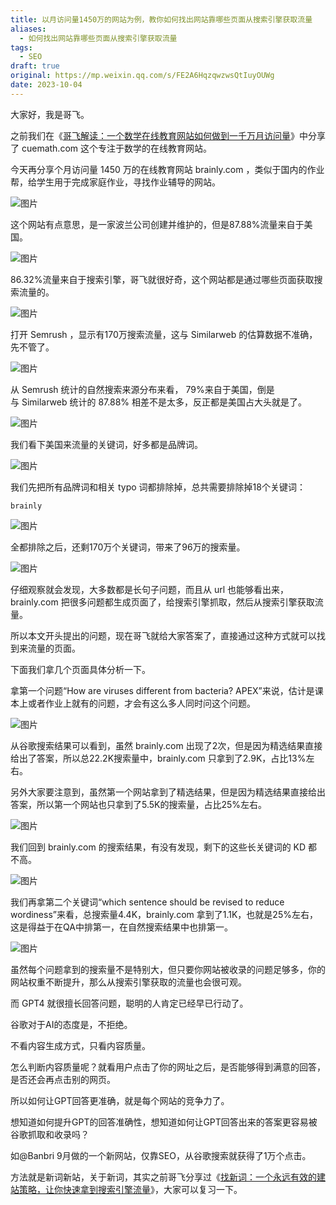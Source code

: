 ```yaml
---
title: 以月访问量1450万的网站为例，教你如何找出网站靠哪些页面从搜索引擎获取流量
aliases:
  - 如何找出网站靠哪些页面从搜索引擎获取流量
tags:
  - SEO
draft: true
original: https://mp.weixin.qq.com/s/FE2A6HqzqwzwsQtIuyOUWg
date: 2023-10-04
---
```

大家好，我是哥飞。  

之前我们在《[哥飞解读：一个数学在线教育网站如何做到一千万月访问量](http://mp.weixin.qq.com/s?__biz=MjM5OTIzMzYyMA==&mid=2650080485&idx=1&sn=2649d1038843dccfc9fb8144d1723729&chksm=bf3f35de8848bcc851612a945026162497141e233f1997783503b777ae3f916f7a2f099c8d9f&scene=21#wechat_redirect)》中分享了 cuemath.com 这个专注于数学的在线教育网站。

今天再分享个月访问量 1450 万的在线教育网站 brainly.com ，类似于国内的作业帮，给学生用于完成家庭作业，寻找作业辅导的网站。

![图片](https://mmbiz.qpic.cn/sz_mmbiz_png/LBrX00GQeicu6kHhHM8UPcrM4O5SatPpueE5ejtoV4b18L6ujlicVz6pZLkcCO6ogc9RMnfzy05Cdghog5ZPicxng/640?wx_fmt=png&tp=webp&wxfrom=5&wx_lazy=1&wx_co=1)

这个网站有点意思，是一家波兰公司创建并维护的，但是87.88%流量来自于美国。

![图片](https://mmbiz.qpic.cn/sz_mmbiz_png/LBrX00GQeicu6kHhHM8UPcrM4O5SatPpubNP6UpgATPW24JoKibE5GeSuNH5ZYMoeyzPqVB0tPZU3aVibJBwUZcsg/640?wx_fmt=png&tp=webp&wxfrom=5&wx_lazy=1&wx_co=1)

86.32%流量来自于搜索引擎，哥飞就很好奇，这个网站都是通过哪些页面获取搜索流量的。

![图片](https://mmbiz.qpic.cn/sz_mmbiz_png/LBrX00GQeicu6kHhHM8UPcrM4O5SatPpuoKtibUmlGmg82h27OUGj7wedlHg9pJ86c6HKmCd9Y9RSZGq5hubARjw/640?wx_fmt=png&tp=webp&wxfrom=5&wx_lazy=1&wx_co=1)

打开 Semrush ，显示有170万搜索流量，这与 Similarweb 的估算数据不准确，先不管了。

![图片](https://mmbiz.qpic.cn/sz_mmbiz_png/LBrX00GQeicu6kHhHM8UPcrM4O5SatPpudUzMibVibDSibuiacJMHIAKDFWrGqIicxY5WncJKSk0ic2m9wxs3drBfbWnQ/640?wx_fmt=png&tp=webp&wxfrom=5&wx_lazy=1&wx_co=1)

从 Semrush 统计的自然搜索来源分布来看， 79%来自于美国，倒是与 Similarweb 统计的 87.88% 相差不是太多，反正都是美国占大头就是了。

![图片](https://mmbiz.qpic.cn/sz_mmbiz_png/LBrX00GQeicu6kHhHM8UPcrM4O5SatPpu2Cr5icQDxx4KOVkX3iahxmY3Ikz79e04Za5rTGYiclS08gX6S50dUp5EQ/640?wx_fmt=png&tp=webp&wxfrom=5&wx_lazy=1&wx_co=1)

我们看下美国来流量的关键词，好多都是品牌词。

![图片](https://mmbiz.qpic.cn/sz_mmbiz_png/LBrX00GQeicu6kHhHM8UPcrM4O5SatPpuWmjUCibIKbPN7cCLKjgj7mrrqy8feHRfSe3f1nVPrPSerRh05GEDCBg/640?wx_fmt=png&tp=webp&wxfrom=5&wx_lazy=1&wx_co=1)

我们先把所有品牌词和相关 typo 词都排除掉，总共需要排除掉18个关键词：  

```
brainly
```

![图片](https://mmbiz.qpic.cn/sz_mmbiz_png/LBrX00GQeicu6kHhHM8UPcrM4O5SatPpuQAOW7czkKIM3zRj0Ab7uichySx1mfAN8bMZUH7oNO7U96WaR8St3W4Q/640?wx_fmt=png&tp=webp&wxfrom=5&wx_lazy=1&wx_co=1)

全都排除之后，还剩170万个关键词，带来了96万的搜索量。

![图片](https://mmbiz.qpic.cn/sz_mmbiz_png/LBrX00GQeicu6kHhHM8UPcrM4O5SatPpuvib0wtul1pVEwfe8zBTPUwE1aa5uCg3VwsOCAHn4Sgz94NI728JWnwA/640?wx_fmt=png&tp=webp&wxfrom=5&wx_lazy=1&wx_co=1)

仔细观察就会发现，大多数都是长句子问题，而且从 url 也能够看出来，brainly.com 把很多问题都生成页面了，给搜索引擎抓取，然后从搜索引擎获取流量。

所以本文开头提出的问题，现在哥飞就给大家答案了，直接通过这种方式就可以找到来流量的页面。  

下面我们拿几个页面具体分析一下。

拿第一个问题“How are viruses different from bacteria? APEX”来说，估计是课本上或者作业上就有的问题，才会有这么多人同时问这个问题。

![图片](https://mmbiz.qpic.cn/sz_mmbiz_png/LBrX00GQeicu6kHhHM8UPcrM4O5SatPpuHgeuT5AQCaoHAIJ05tCfr3VvSQicKx22D0z0G5ibibvPb56vFg2q9C6nA/640?wx_fmt=png&tp=webp&wxfrom=5&wx_lazy=1&wx_co=1)

从谷歌搜索结果可以看到，虽然 brainly.com 出现了2次，但是因为精选结果直接给出了答案，所以总22.2K搜索量中，brainly.com 只拿到了2.9K，占比13%左右。  

另外大家要注意到，虽然第一个网站拿到了精选结果，但是因为精选结果直接给出答案，所以第一个网站也只拿到了5.5K的搜索量，占比25%左右。  

![图片](https://mmbiz.qpic.cn/sz_mmbiz_png/LBrX00GQeicu6kHhHM8UPcrM4O5SatPpujSKsY2KiaYcsyejs7XnQJePIiatDeXZA3HpG4wlDGR0WAClmiczxs3uwA/640?wx_fmt=png&tp=webp&wxfrom=5&wx_lazy=1&wx_co=1)

我们回到 brainly.com 的搜索结果，有没有发现，剩下的这些长关键词的 KD 都不高。

![图片](https://mmbiz.qpic.cn/sz_mmbiz_png/LBrX00GQeicu6kHhHM8UPcrM4O5SatPpuvib0wtul1pVEwfe8zBTPUwE1aa5uCg3VwsOCAHn4Sgz94NI728JWnwA/640?wx_fmt=png&tp=webp&wxfrom=5&wx_lazy=1&wx_co=1)

我们再拿第二个关键词“which sentence should be revised to reduce wordiness”来看，总搜索量4.4K，brainly.com 拿到了1.1K，也就是25%左右，这是得益于在QA中排第一，在自然搜索结果中也排第一。  

![图片](https://mmbiz.qpic.cn/sz_mmbiz_png/LBrX00GQeicu6kHhHM8UPcrM4O5SatPpuK11w4nGB53EXlxzZNBhkficvvnZbT6NaNp5LDdPLYAZibDk1CmxBERWw/640?wx_fmt=png&tp=webp&wxfrom=5&wx_lazy=1&wx_co=1)

虽然每个问题拿到的搜索量不是特别大，但只要你网站被收录的问题足够多，你的网站权重不断提升，那么从搜索引擎获取的流量也会很可观。

而 GPT4 就很擅长回答问题，聪明的人肯定已经早已行动了。

谷歌对于AI的态度是，不拒绝。

不看内容生成方式，只看内容质量。  

怎么判断内容质量呢？就看用户点击了你的网址之后，是否能够得到满意的回答，是否还会再点击别的网页。  

所以如何让GPT回答更准确，就是每个网站的竞争力了。

想知道如何提升GPT的回答准确性，想知道如何让GPT回答出来的答案更容易被谷歌抓取和收录吗？  


如@Banbri 9月做的一个新网站，仅靠SEO，从谷歌搜索就获得了1万个点击。


方法就是新词新站，关于新词，其实之前哥飞分享过《[找新词：一个永远有效的建站策略，让你快速拿到搜索引擎流量](http://mp.weixin.qq.com/s?__biz=MjM5OTIzMzYyMA==&mid=2650079457&idx=1&sn=6a6b914a2685581ef26ef00cb8b19ee1&chksm=bf3f31da8848b8cc7e206419bcb2884415659dae3bd17fb77b9859adf106da494bd843f5d6f4&scene=21#wechat_redirect)》，大家可以复习一下。  

